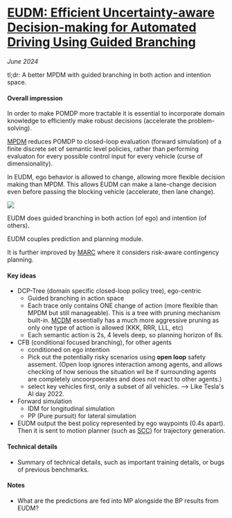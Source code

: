 # [EUDM: Efficient Uncertainty-aware Decision-making for Automated Driving Using Guided Branching](https://arxiv.org/abs/2003.02746)

_June 2024_

tl;dr: A better MPDM with guided branching in both action and intention space.

#### Overall impression
In order to make POMDP more tractable it is essential to incorporate domain knowledge to efficiently make robust decisions (accelerate the problem-solving).

[MPDM](mpdm.md) reduces POMDP to closed-loop evaluation (forward simulation) of a finite discrete set of semantic level policies, rather than performing evaluaton for every possible control input for every vehicle (curse of dimensionality).

In EUDM, ego behavior is allowed to change, allowing more flexible decision making than MPDM. This allows EUDM can make a lane-change decision even before passing the blocking vehicle (accelerate, then lane change).

![](https://pic3.zhimg.com/80/v2-a7778368cbf39f083ef5ad5a2f931a4e_1440w.webp)


EUDM does guided branching in both action (of ego) and intention (of others).

EUDM couples prediction and planning module. 

It is further improved by [MARC](marc.md) where it considers risk-aware contingency planning.

#### Key ideas
- DCP-Tree (domain specific closed-loop policy tree), ego-centric
	- Guided branching in action space
	- Each trace only contains ONE change of action (more flexible than MPDM but still manageable). This is a tree with pruning mechanism built-in. [MCDM](mcdm.md) essentially has a much more aggressive pruning as only one type of action is allowed (KKK, RRR, LLL, etc)
	- Each semantic action is 2s, 4 levels deep, so planning horizon of 8s.
- CFB (conditional focused branching), for other agents
	- conditioned on ego intention
	- Pick out the potentially risky scenarios using **open loop** safety assement. (Open loop ignores interaction among agents, and allows checking of how serious the situation wil be if surrounding agents are completely uncoorpoerates and does not react to other agents.)
	- select key vehicles first, only a subset of all vehicles. --> Like Tesla's AI day 2022.
- Forward simulation
	- IDM for longitudinal simulation
	- PP (Pure pursuit) for lateral simulation
- EUDM output the best policy represented by ego waypoints (0.4s apart). Then it is sent to motion planner (such as [SCC](scc.md)) for trajectory generation.

#### Technical details
- Summary of technical details, such as important training details, or bugs of previous benchmarks.

#### Notes
- What are the predictions are fed into MP alongside the BP results from EUDM?

